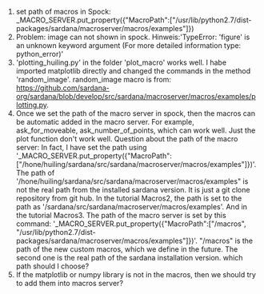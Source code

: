 1. set path of macros in Spock: _MACRO_SERVER.put_property({"MacroPath":["/usr/lib/python2.7/dist-packages/sardana/macroserver/macros/examples"]})
2. Problem: image can not shown in spock. Hinweis:'TypeError: 'figure' is an unknown keyword argument
(For more detailed information type: python_error)'
3. 'plotting_huiling.py' in the folder 'plot_macro' works well. I habe imported matplotlib directly and changed the commands in the method 'random_image'. random_image macro is from: https://github.com/sardana-org/sardana/blob/develop/src/sardana/macroserver/macros/examples/plotting.py.
4. Once we set the path of the macro server in spock, then the macros can be automatic added in the macro server. For example, ask_for_moveable, ask_number_of_points, which can work well. Just the plot function don't work well. 
Question about the path of the macro server:
In fact, I have set the path using  '_MACRO_SERVER.put_property({"MacroPath":["/hone/huiling/sardana/src/sardana/macroserver/macros/examples"]})'. The path of '/hone/huiling/sardana/src/sardana/macroserver/macros/examples" is not the real path from the installed sardana version. It is just a git clone repository from git hub. In the tutorial Macros2, the path is set to the path as '/sardana/src/sardana/macroserver/macros/examples'. And in the tutorial Macros3. The path of the macro server is set by this command: '_MACRO_SERVER.put_property({"MacroPath":["/macros", "/usr/lib/python2.7/dist-packages/sardana/macroserver/macros/examples"]})'. "/macros" is the path of the new custom macros, which we define in the future. The second one is the real path of the sardana installation version. which path should I choose?
5. If the matplotlib or numpy library is not in the macros, then we should try to add them into macros server?

